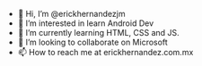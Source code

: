 - 👋 Hi, I’m @erickhernandezjm
- 👀 I’m interested in learn Android Dev
- 🌱 I’m currently learning HTML, CSS and JS.
- 💞️ I’m looking to collaborate on Microsoft
- 📫 How to reach me at erickhernandez.com.mx

<!---
erickhernandezjm/erickhernandezjm is a ✨ special ✨ repository because its `README.md` (this file) appears on your GitHub profile.
You can click the Preview link to take a look at your changes.
--->
